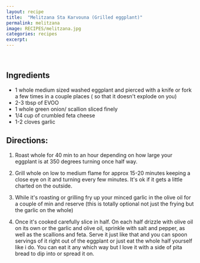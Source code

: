 ```yaml
---
layout: recipe
title:  "Melitzana Sta Karvouna (Grilled eggplant)"
permalink: melitzana
image: RECIPES/melitzana.jpg
categories: recipes
excerpt:
---
```


<br>

## Ingredients
* 1 whole medium sized washed eggplant and pierced with a knife or fork a few times in a couple places ( so that it doesn't explode on you)
* 2-3 tbsp of EVOO
* 1 whole green onion/ scallion sliced finely
* 1/4 cup of crumbled feta cheese
* 1-2 cloves garlic

## Directions:
1. Roast whole for 40 min to an hour depending on how large your eggplant is at 350 degrees turning once half way.  

1. Grill whole on low to medium flame for approx 15-20 minutes keeping a close eye on it and turning every few minutes.  It's ok if it gets a little charted on the outside.  

1. While it's roasting or grilling fry up your minced garlic in the olive oil for a couple of min and reserve (this is totally optional not just the frying but the garlic on the whole)

1. Once it's cooked carefully slice in half.  On each half drizzle with olive oil on its own or the garlic and olive oil, sprinkle with salt and pepper, as well as the scallions and feta.
Serve it just like that and you can spoon servings of it right out of the eggplant or just eat the whole half yourself like i do.  You can eat it any which way but I love it with a side of pita bread to dip into or spread it on.  
